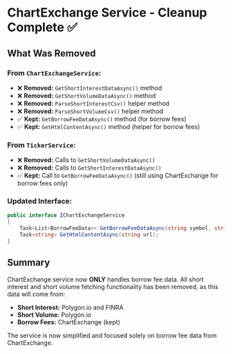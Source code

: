 # ChartExchange Service - Cleanup Complete ✅

## What Was Removed

### From `ChartExchangeService`:
- ❌ **Removed:** `GetShortInterestDataAsync()` method
- ❌ **Removed:** `GetShortVolumeDataAsync()` method
- ❌ **Removed:** `ParseShortInterestCsv()` helper method
- ❌ **Removed:** `ParseShortVolumeCsv()` helper method
- ✅ **Kept:** `GetBorrowFeeDataAsync()` method (for borrow fees)
- ✅ **Kept:** `GetHtmlContentAsync()` method (helper for borrow fees)

### From `TickerService`:
- ❌ **Removed:** Calls to `GetShortVolumeDataAsync()`
- ❌ **Removed:** Calls to `GetShortInterestDataAsync()`
- ✅ **Kept:** Call to `GetBorrowFeeDataAsync()` (still using ChartExchange for borrow fees only)

### Updated Interface:
```csharp
public interface IChartExchangeService
{
    Task<List<BorrowFeeData>> GetBorrowFeeDataAsync(string symbol, string exchange, DateTime? startDate = null, DateTime? endDate = null);
    Task<string> GetHtmlContentAsync(string url);
}
```

## Summary

ChartExchange service now **ONLY** handles borrow fee data. All short interest and short volume fetching functionality has been removed, as this data will come from:
- **Short Interest:** Polygon.io and FINRA
- **Short Volume:** Polygon.io
- **Borrow Fees:** ChartExchange (kept)

The service is now simplified and focused solely on borrow fee data from ChartExchange.


